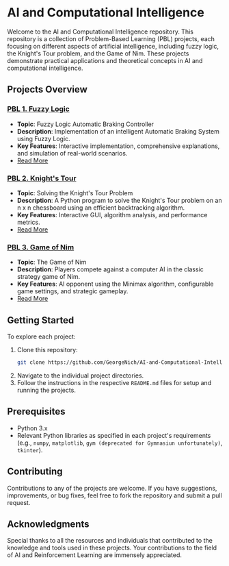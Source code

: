 # AI and Computational Intelligence

Welcome to the AI and Computational Intelligence repository. This repository is a collection of Problem-Based Learning (PBL) projects, each focusing on different aspects of artificial intelligence, including fuzzy logic, the Knight's Tour problem, and the Game of Nim. These projects demonstrate practical applications and theoretical concepts in AI and computational intelligence.

## Projects Overview

### [PBL 1. Fuzzy Logic](PBL%201.%20Fuzzy%20Logic/)
- **Topic**: Fuzzy Logic Automatic Braking Controller
- **Description**: Implementation of an intelligent Automatic Braking System using Fuzzy Logic.
- **Key Features**: Interactive implementation, comprehensive explanations, and simulation of real-world scenarios.
- [Read More](PBL%201.%20Fuzzy%20Logic/README.md)

### [PBL 2. Knight's Tour](PBL%202.%20Knights%20Tour/)
- **Topic**: Solving the Knight's Tour Problem
- **Description**: A Python program to solve the Knight's Tour problem on an n x n chessboard using an efficient backtracking algorithm.
- **Key Features**: Interactive GUI, algorithm analysis, and performance metrics.
- [Read More](PBL%202.%20Knights%20Tour/README.md)

### [PBL 3. Game of Nim](PBL%203.%20Game%20of%20Nim/)
- **Topic**: The Game of Nim
- **Description**: Players compete against a computer AI in the classic strategy game of Nim.
- **Key Features**: AI opponent using the Minimax algorithm, configurable game settings, and strategic gameplay.
- [Read More](PBL%203.%20Game%20of%20Nim/README.md)

## Getting Started
To explore each project:
1. Clone this repository:
    ```bash
    git clone https://github.com/GeorgeNich/AI-and-Computational-Intelligence.git

2. Navigate to the individual project directories.
3. Follow the instructions in the respective `README.md` files for setup and running the projects.

## Prerequisites
- Python 3.x
- Relevant Python libraries as specified in each project's requirements (e.g., `numpy`, `matplotlib`, `gym (deprecated for Gymnasiun unfortunately)`, `tkinter`).

## Contributing
Contributions to any of the projects are welcome. If you have suggestions, improvements, or bug fixes, feel free to fork the repository and submit a pull request.

## Acknowledgments
Special thanks to all the resources and individuals that contributed to the knowledge and tools used in these projects. Your contributions to the field of AI and Reinforcement Learning are immensely appreciated.
